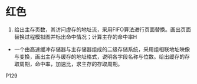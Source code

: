 # 红色

1. 给出主存页数，其访问虚存的地址流，采用FIFO算法进行页面替换。画出页面替换过程模拟图并标出命中情况；计算主存的命中率H
- 一个由高速缓冲存储器与主存储器组成的二级存储系统，采用组相联地址映像与变换，画出主存与缓存的地址格式，说明各字段名称与位数。给出缓存的存取周期，命中率，加速比，求主存的存取周期。

P129